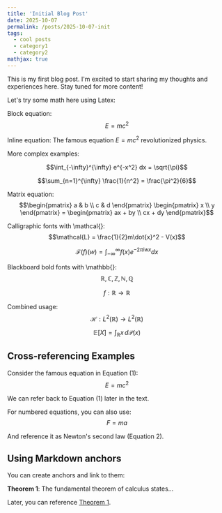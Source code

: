 ```yaml
---
title: 'Initial Blog Post'
date: 2025-10-07
permalink: /posts/2025-10-07-init
tags:
  - cool posts
  - category1
  - category2
mathjax: true
---
```


This is my first blog post. I'm excited to start sharing my thoughts and experiences here. Stay tuned for more content!

Let's try some math here using Latex:

Block equation: 
$$E = mc^2$$

Inline equation: The famous equation $E = mc^2$ revolutionized physics.

More complex examples:

$$\int_{-\infty}^{\infty} e^{-x^2} dx = \sqrt{\pi}$$

$$\sum_{n=1}^{\infty} \frac{1}{n^2} = \frac{\pi^2}{6}$$

Matrix equation:
$$\begin{pmatrix} a & b \\ c & d \end{pmatrix} \begin{pmatrix} x \\ y \end{pmatrix} = \begin{pmatrix} ax + by \\ cx + dy \end{pmatrix}$$

Calligraphic fonts with \mathcal{}:
$$\mathcal{L} = \frac{1}{2}m\dot{x}^2 - V(x)$$

$$\mathcal{F}(f)(w) = \int_{-\infty}^{\infty} f(x) e^{-2\pi i wx} dx$$

Blackboard bold fonts with \mathbb{}:
$$\mathbb{R}, \mathbb{C}, \mathbb{Z}, \mathbb{N}, \mathbb{Q}$$

$$f: \mathbb{R} \to \mathbb{R}$$

Combined usage:
$$\mathcal{H}: L^2(\mathbb{R}) \to L^2(\mathbb{R})$$

$$\mathbb{E}[X] = \int_{\mathbb{R}} x \, d\mathcal{P}(x)$$

## Cross-referencing Examples

Consider the famous equation in Equation (1):
$$E = mc^2 \tag{1}$$

We can refer back to Equation (1) later in the text.

For numbered equations, you can also use:
$$\begin{equation}
F = ma \label{eq:newton}
\end{equation}$$

And reference it as Newton's second law (Equation 2).

## Using Markdown anchors
You can create anchors and link to them:

<a name="important-theorem"></a>
**Theorem 1**: The fundamental theorem of calculus states...

Later, you can reference [Theorem 1](#important-theorem).